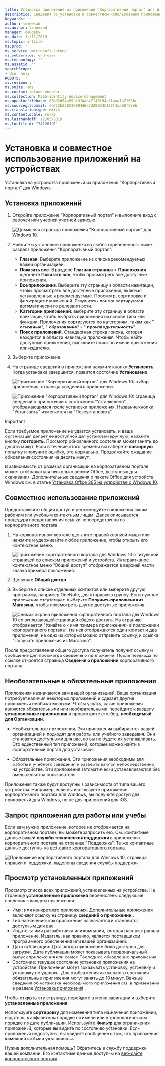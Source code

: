 ```yaml
---
title: Установка приложений из приложения "Корпоративный портал" для Windows
description: Сведения об установке и совместном использовании приложений из приложения "Корпоративный портал" для Windows
keywords: ''
author: lenewsad
ms.author: lanewsad
manager: dougeby
ms.date: 11/11/2019
ms.topic: article
ms.prod: ''
ms.service: microsoft-intune
ms.subservice: end-user
ms.technology: ''
ms.assetid: ''
searchScope:
- User help
ROBOTS: ''
ms.reviewer: ''
ms.suite: ems
ms.custom: intune-enduser
ms.collection: M365-identity-device-management
ms.openlocfilehash: 80fd2d54a99bc3f4ab47f48f94eb14aa1a7f630c
ms.sourcegitcommit: ebf72b038219904d6e7d20024b107f4aa68f57e6
ms.translationtype: MTE75
ms.contentlocale: ru-RU
ms.lasthandoff: 12/05/2019
ms.locfileid: "74126195"
---
```

# <a name="install-and-share-apps-on-your-device"></a>Установка и совместное использование приложений на устройствах

Установка на устройства приложений из приложения "Корпоративный портал" для Windows.

## <a name="install-apps"></a>Установка приложений

1. Откройте приложение "Корпоративный портал" и выполните вход с рабочей или учебной учетной записью.  

    ![Домашняя страница приложения "Корпоративный портал" для Windows 10.](./media/RS1_AppDetailsPage_Installed_03.png)
2. Найдите и установите приложения из любого приведенного ниже раздела приложения "Корпоративный портал":  

    * **Главная**. Выберите приложение из списка рекомендуемых вашей организацией.  
    * **Показать все**. В разделе **Главная страница**  >  **Приложения** щелкните **Показать все**, чтобы просмотреть все доступные приложения.  
    * **Все приложения**. Выберите эту страницу в области навигации, чтобы просмотреть все доступные приложения, включая установленные и рекомендуемые. Просмотр, сортировка и фильтрация приложений. Результаты поиска сортируются автоматически по релевантности.  
    * **Категории приложений**: выберите эту страницу в области навигации, чтобы выбрать приложения на основе типа или функции. Приложения сортируются по категориям, таким как " **основные**", " **образование**" и " **производительность**".  
    * **Поиск приложений**. Стандартная строка поиска, которая находится в области навигации приложения. Чтобы найти доступные приложения, выполните поиск по имени приложения или издателю.  

3. Выберите приложение.   
4. На странице сведений о приложении нажмите кнопку **Установить**. Когда установка завершится, появится состояние **Установлено**.  

    ![Приложение "Корпоративный портал" для Windows 10: выбор приложения, страница сведений о приложении.](./media/RS1_AppDetailsPage_Installed_02.png)  
    
    ![Приложение "Корпоративный портал" для Windows 10: страница сведений о приложении с состоянием "Установлено", отображающимся после установки приложения. Название кнопки "Установить" изменяется на "Переустановить".](./media/RS1_AppDetailsPage_Installed_01.png)    

> [!IMPORTANT]
> Если требуемое приложение не удается установить, и ваша организация делает ее доступной для установки вручную, нажмите кнопку **повторить**. Просмотр обновленного состояния может занять до десяти минут. Если в течение этого времени вы наберете **повторную** попытку и получите ошибку, это нормально. Продолжайте ожидание обновления состояния на десять минут.   

В зависимости от размера организации на корпоративном портале может отображаться несколько версий Office, доступных для скачивания. Дополнительные сведения о пакете Office для устройств Windows см. в статье [Установка Office 365 на устройстве с Windows 10](./install-office-windows.md).

## <a name="share-apps"></a>Совместное использование приложений  
Предоставляйте общий доступ и рекомендуйте приложения своим рабочим или учебным контактным лицам. Далее описывается процедура предоставления ссылки непосредственно из корпоративного портала.

1. На корпоративном портале щелкните правой кнопкой мыши или нажмите и удерживайте любое приложение, чтобы открыть его [контекстное меню](https://docs.microsoft.com//windows/uwp/design/controls-and-patterns/menus).  

    ![Приложение корпоративного портала для Windows 10 с титульной страницей со списком приложений и устройств. Интерактивное контекстное меню "Общий доступ" отображается в верхней части значка примера приложения. ](./media/1808_ShareContext_CP_Windows.png)  

2. Щелкните **Общий доступ**.
3. Выберите в списке отдельных контактов или выберите другую программу, например OneNote, для отправки в группу. Если нужное приложение отсутствует, выберите **Получить приложения из Магазина**, чтобы просмотреть другие доступные приложения.  

    ![Снимок экрана приложения корпоративного портала для Windows 10 со всплывающей страницей общего доступа. На странице отображается "Узнайте о <имя примера приложения> в приложении корпоративного портала". На ней отображаются один контакт и два приложения, на одно из которых можно отправить ссылку, и ссылка "Получить приложения из Магазина". ](./media/1808_ShareApps_CP_Windows.png) 

После предоставления общего доступа получатель получит ссылку и сообщение для просмотра сведений о приложении. После перехода по ссылке откроется страница **Сведения о приложении** корпоративного портала. 

## <a name="optional-and-required-apps"></a>Необязательные и обязательные приложения
Приложения назначаются вам вашей организацией. Ваша организация потребует наличия некоторых приложений и сделает другие приложения необязательными. Чтобы узнать, какие приложения являются обязательными или необязательными, перейдите к разделу **установленные приложения** и просмотрите столбец, **необходимый для Организации**.  

* Необязательные приложения. Эти приложения выбираются вашей организацией и подходят для работы или учебного заведения. Они становятся доступными для вас, но вы не будете их устанавливать. Это единственный тип приложений, которые можно найти в корпоративный портал для установки. 

* Обязательные приложения. Эти приложения необходимы для работы и учебного заведения и развертываются непосредственно на устройстве. Эти приложения автоматически устанавливаются без вмешательства пользователя. 

Приложения также будут доступны в зависимости от типа вашего устройства. Например, если вы используете приложение корпоративного портала для Windows, вы получите доступ для приложений для Windows, но не для приложений для iOS.

## <a name="request-an-app-for-work-or-school"></a>Запрос приложения для работы или учебы  
Если вам нужно приложение, которое не отображается на корпоративном портале, вы можете запросить его. См. контактные данные вашей **службы технической поддержки** в приложении корпоративного портала на странице "Поддержка". Те же контактные данные доступны на [веб-сайте корпоративного портала](https://go.microsoft.com/fwlink/?linkid=2010980).    

  ![Приложение корпоративного портала для Windows 10, страница справки и поддержки, выделены сведения службы поддержки. ](./media/1812_UCP_Help_Support_helpdesk.png)  

## <a name="view-installed-apps"></a>Просмотр установленных приложений  
Просмотр списка всех приложений, установленных на устройстве. На странице **установленные приложения** перечислены следующие сведения о каждом приложении.

* Имя: имя конкретного приложения. Дополнительные приложения включают ссылку на страницу **сведений о приложении** .
* Тип назначения: как приложение назначается и становится доступным для вас. 
* Издатель: имя разработчика или компании, которая распространяла приложение. Издатель, как правило, является поставщиком программного обеспечения или вашей организацией.  
* Дата публикации: Дата, когда приложение было доступно для загрузки. Дата публикации может показывать первоначальный выпуск приложения или самое Последнее обновление приложения.
* Состояние: текущее состояние установки приложения на устройстве. Приложения могут показывать установку, установку и установку не удалось. Для отображения актуального состояния обязательные приложения могут занять до 10 минут. Важные сведения об установке необходимого приложения см. в примечании в разделе [Установка приложений](#install-apps) . 

Чтобы открыть эту страницу, перейдите в меню навигации и выберите **установленные приложения**.  


Используйте **сортировку** для изменения типа назначения приложений, издателя, в алфавитном порядке по имени или в хронологическом порядке по дате публикации. Используйте **Фильтр** для ограничения приложений, которые вы видите по состоянию установки.  Если приложения недоступны, вы увидите сообщение о том, что приложения компании не были установлены.  

Нужна дополнительная помощь? Обратитесь в службу поддержки вашей компании. Его контактные данные доступны на [веб-сайте корпоративного портала](https://go.microsoft.com/fwlink/?linkid=2010980).  
